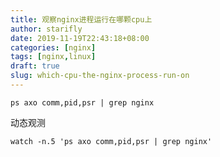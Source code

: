 ```yaml
---
title: 观察nginx进程运行在哪颗cpu上
author: starifly
date: 2019-11-19T22:43:18+08:00
categories: [nginx]
tags: [nginx,linux]
draft: true
slug: which-cpu-the-nginx-process-run-on
---
```


`ps axo comm,pid,psr | grep nginx`

动态观测

`watch -n.5 'ps axo comm,pid,psr | grep nginx'`

